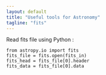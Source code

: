 ```yaml
---                                                                                                                                                                                                                                                             
layout: default
title: "Useful tools for Astronomy"
tagline: "fits"
---
```


Read fits file using Python :
```
from astropy.io import fits
fits_file = fits.open(fits_in)
fits_head = fits_file[0].header
fits_data = fits_file[0].data
```
